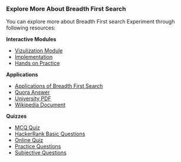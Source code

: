 ### Explore More About Breadth First Search

You can explore more about Breadth First search Experiment through following resources:

**Interactive Modules**

   - [Vizulization Module](https://www.hackerearth.com/practice/algorithms/graphs/breadth-first-search/visualize/)
   - [Implementation](https://brilliant.org/practice/breadth-first-search/)
   - [Hands on Practice](https://visualgo.net/en/dfsbfs?slide=1)

**Applications**

   - [Applications of Breadth First Search](https://www.geeksforgeeks.org/applications-of-breadth-first-traversal/)
   - [Quora Answer](https://www.quora.com/What-is-the-application-of-BFS-and-DFS-in-graph-data-structures)
   - [University PDF](https://tylermoore.ens.utulsa.edu/courses/cse3353/slides/l07-handout.pdf)
   - [Wikipedia Document](https://en.wikipedia.org/wiki/Breadth-first_search)

**Quizzes**

   - [MCQ Quiz](https://www.geeksforgeeks.org/algorithms-gq/graph-traversals-gq/)
   - [HackerRank Basic Questions](https://www.hackerrank.com/challenges/bfsshortreach/problem)
   - [Online Quiz](https://brilliant.org/wiki/breadth-first-search-bfs/)
   - [Practice Questions](https://www.hackerearth.com/practice/algorithms/graphs/breadth-first-search/practice-problems/)
   - [Subjective Questions](https://www.sanfoundry.com/data-structure-questions-answers-breadth-first-search/)

